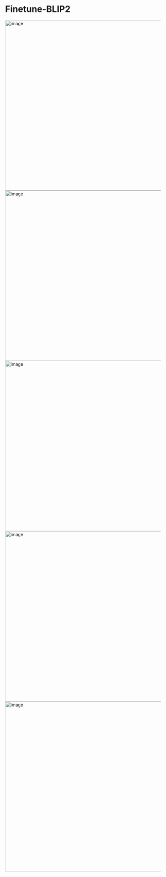 # Finetune-BLIP2
<img width="550" alt="image" src="https://github.com/osttkm/Finetune-BLIP2/assets/104403446/efb6f0bf-1223-481c-9d27-a057ee23199e">
<img width="550" alt="image" src="https://github.com/osttkm/Finetune-BLIP2/assets/104403446/557dce1a-855b-4601-a81a-fc4a052bc3ac">
<img width="550" alt="image" src="https://github.com/osttkm/Finetune-BLIP2/assets/104403446/6403bb19-ad97-4f11-b844-e411d143404a">
<img width="550" alt="image" src="https://github.com/osttkm/Finetune-BLIP2/assets/104403446/ae2d4193-ad59-4698-b211-a53bb056dadc">
<img width="550" alt="image" src="https://github.com/osttkm/Finetune-BLIP2/assets/104403446/958d040c-2167-457f-90d1-845d95792c85">
